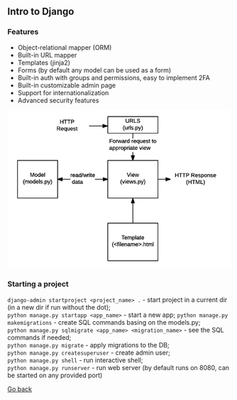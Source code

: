 ## Intro to Django

### Features

- Object-relational mapper (ORM)
- Built-in URL mapper
- Templates (jinja2)
- Forms (by default any model can be used as a form)
- Built-in auth with groups and permissions, easy to implement 2FA
- Built-in customizable admin page
- Support for internationalization
- Advanced security features

![django architecture](./assets/django.png)

### Starting a project

`django-admin startproject <project_name> .` - start project in a current dir (in a new dir if run without the dot);  
`python manage.py startapp <app_name>` - start a new app;
`python manage.py makemigrations` - create SQL commands basing on the models.py;  
`python manage.py sqlmigrate <app_name> <migration_name>` - see the SQL commands if needed;  
`python manage.py migrate` - apply migrations to the DB;  
`python manage.py createsuperuser` - create admin user;  
`python manage.py shell` - run interactive shell;  
`python manage.py runserver` - run web server (by default runs on 8080, can be started on any provided port)

[Go back](./README.md)

